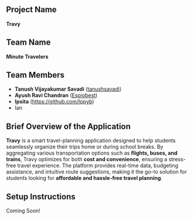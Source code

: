 ## Project Name
**Travy**

## Team Name
**Minute Travelers**

## Team Members
- **Tanush Vijayakumar Savadi** ([tanushsavadi](https://github.com/tanushsavadi))
- **Ayush Ravi Chandran** ([Espiobest](https://github.com/Espiobest))
- **Ipsita** (https://github.com/Ippyb)
- Ian

## Brief Overview of the Application
**Travy** is a smart travel-planning application designed to help students seamlessly organize their trips home or during school breaks. By aggregating various transportation options such as **flights, buses, and trains**, Travy optimizes for both **cost and convenience**, ensuring a stress-free travel experience. The platform provides real-time data, budgeting assistance, and intuitive route suggestions, making it the go-to solution for students looking for **affordable and hassle-free travel planning**.

## Setup Instructions
Coming Soon!